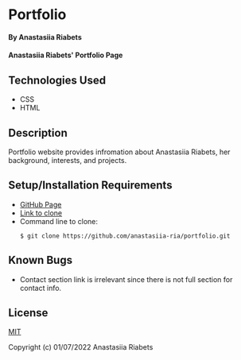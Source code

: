 # Portfolio

#### By Anastasiia Riabets

#### Anastasiia Riabets' Portfolio Page

## Technologies Used

* CSS
* HTML

## Description

Portfolio website provides infromation about Anastasiia Riabets, her background, interests, and projects.

## Setup/Installation Requirements

* [GitHub Page](https://anastasiia-ria.github.io/portfolio/)
* [Link to clone](https://github.com/anastasiia-ria/portfolio.git)
* Command line to clone:
  ```
  $ git clone https://github.com/anastasiia-ria/portfolio.git
  ```

## Known Bugs

* Contact section link is irrelevant since there is not full section for contact info.

## License

[MIT](https://opensource.org/licenses/MIT)

Copyright (c) 01/07/2022 Anastasiia Riabets